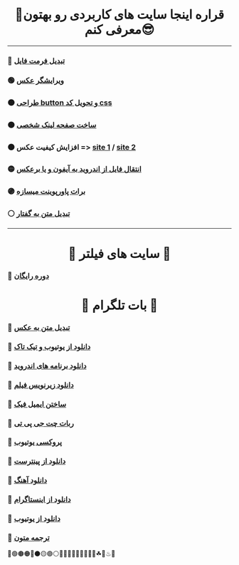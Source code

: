 <h1 align="center">💢قراره اینجا سایت های کاربردی رو بهتون معرفی کنم😎</h1>

<hr></hr>

### 🔴 [تبدیل فرمت فایل](https://convertio.co/)
### 🟢 [ویرایشگر عکس](https://www.photopea.com/)
### 🟤 [طراحی button و تحویل کد css](https://enjoycss.com/)
### 🟠 [ساخت صفحه لینک شخصی](https://zil.ink/)
### ⚫ افزایش کیفیت عکس => [site 1](https://replicate.com/) / [site 2](https://imgupscaler.com/)
### 🟡 [انتقال فایل از اندروید به آیفون و یا برعکس](https://snapdrop.net/)
### 🟣 [برات پاورپوینت میسازه](https://www.beautiful.ai/)
### ⚪ [تبدیل متن به گفتار](https://murf.ai/)

<hr></hr>

<h1 align="center">🔐 سایت های فیلتر 🔐</h1>

### 🌱 [دوره رایگان](https://www.classcentral.com/)

<h1 align="center">🚀 بات تلگرام 🚀</h1>

### 🍁 [تبدیل متن به عکس](https://t.me/matnyar_bot)
### 🌿 [دانلود از یوتیوب و تیک تاک](https://t.me/allsaverbot)
### 🍁 [دانلود برنامه های اندروید](https://t.me/apkdl_bot)
### 🌿 [دانلود زیرنویس فیلم](https://t.me/subcitybot)
### 🍁 [ساختن ایمیل فیک](https://t.me/fakemailbot)
### 🌿 [ربات چت جی پی تی](https://t.me/littleb_gptBOT)
### 🍁 [پروکسی یوتیوب](https://t.me/Qpunlimitbot)
### 🌿 [دانلود از پینترست](https://t.me/RegaPinterest_bot)
### 🍁 [دانلود آهنگ](https://t.me/melobot)
### 🌿 [دانلود از اینستاگرام](https://t.me/instatoolboxbot)
### 🍁 [دانلود از یوتیوب](https://t.me/linkgrambot)
### 🌿 [ترجمه متون](https://t.me/YTranslateBot)

🔴🟢🟤🟠🔵⚫🟡🟣⚪🔻🔺🌱🌲🌵🌴🍂🍃🍁☘🌿♨🚀